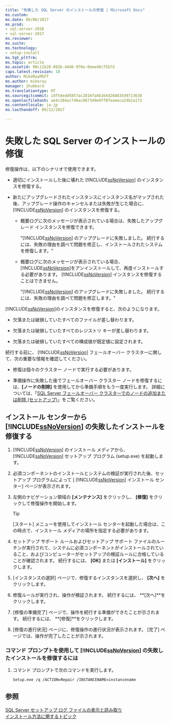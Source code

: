 ```yaml
---
title: "失敗した SQL Server のインストールの修復 | Microsoft Docs"
ms.custom: 
ms.date: 09/08/2017
ms.prod:
- sql-server-2016
- sql-server-2017
ms.reviewer: 
ms.suite: 
ms.technology:
- setup-install
ms.tgt_pltfrm: 
ms.topic: article
ms.assetid: 90c11b28-892b-44d6-978e-0eee48c75b7d
caps.latest.revision: 18
author: MikeRayMSFT
ms.author: mikeray
manager: jhubbard
ms.translationtype: HT
ms.sourcegitcommit: 1df54edd5857ac2816fa4b164d268835d9713638
ms.openlocfilehash: ae4c284ac746ac087349e9ff07eaeeca24b2a172
ms.contentlocale: ja-jp
ms.lasthandoff: 09/12/2017

---
```

# <a name="repair-a-failed-sql-server-installation"></a>失敗した SQL Server のインストールの修復
修復操作は、以下のシナリオで使用できます。  
  
- 適切にインストールした後に壊れた [!INCLUDE[ssNoVersion](../../includes/ssnoversion-md.md)] のインスタンスを修復する。 
  
- 新たにアップグレードされたインスタンスにインスタンス名がマップされた後、アップグレード操作のキャンセルまたは失敗が生じた場合に、 [!INCLUDE[ssNoVersion](../../includes/ssnoversion-md.md)] のインスタンスを修復する。 
  
    - 概要ログに次のメッセージが表示されている場合は、失敗したアップグレード インスタンスを修復できます。  
  
         "[!INCLUDE[ssNoVersion](../../includes/ssnoversion-md.md)] のアップグレードに失敗しました。 続行するには、失敗の理由を調べて問題を修正し、インストールされたシステムを修復します。"  
  
    - 概要ログに次のメッセージが表示されている場合、 [!INCLUDE[ssNoVersion](../../includes/ssnoversion-md.md)]をアンインストールして、再度インストールする必要があります。 [!INCLUDE[ssNoVersion](../../includes/ssnoversion-md.md)] インスタンスを修復することはできません。 
  
         "[!INCLUDE[ssNoVersion](../../includes/ssnoversion-md.md)] のアップグレードに失敗しました。 続行するには、失敗の理由を調べて問題を修正します。"  
  
 [!INCLUDE[ssNoVersion](../../includes/ssnoversion-md.md)]のインスタンスを修復すると、次のようになります。  
  
- 欠落または破損していたすべてのファイルが差し替わります。 
  
- 欠落または破損していたすべてのレジストリ キーが差し替わります。 
  
- 欠落または破損していたすべての構成値が既定値に設定されます。 
  
 続行する前に、 [!INCLUDE[ssNoVersion](../../includes/ssnoversion-md.md)] フェールオーバー クラスターに関して、次の重要な情報を確認してください。  
  
- 修復は個々のクラスター ノードで実行する必要があります。 
  
- 準備操作に失敗した後でフェールオーバー クラスター ノードを修復するには、**[ノードの削除]** を使用してから準備手順をもう一度実行します。 詳細については、「[SQL Server フェールオーバー クラスターでのノードの追加または削除 &#40;セットアップ&#41;](../../sql-server/failover-clusters/install/add-or-remove-nodes-in-a-sql-server-failover-cluster-setup.md)」をご覧ください。 
  
## <a name="repair-a-failed-installation-of-includessnoversionincludesssnoversion-mdmd-from-the-installation-center"></a>インストール センターから [!INCLUDE[ssNoVersion](../../includes/ssnoversion-md.md)] の失敗したインストールを修復する 
  
1. [!INCLUDE[ssNoVersion](../../includes/ssnoversion-md.md)] のインストール メディアから、 [!INCLUDE[ssNoVersion](../../includes/ssnoversion-md.md)] セットアップ プログラム (setup.exe) を起動します。 
  
2. 必須コンポーネントのインストールとシステムの検証が実行された後、セットアップ プログラムによって [ [!INCLUDE[ssNoVersion](../../includes/ssnoversion-md.md)] インストール センター] ページが表示されます。 
  
3. 左側のナビゲーション領域の **[メンテナンス]** をクリックし、 **[修復]** をクリックして修復操作を開始します。 
  
   >[!TIP]  
   > [スタート] メニューを使用してインストール センターを起動した場合は、この時点で、インストール メディアの場所を指定する必要があります。 
  
4. セットアップ サポート ルールおよびセットアップ サポート ファイルのルーチンが実行されて、システムに必須コンポーネントがインストールされていること、およびコンピューターがセットアップの検証ルールに合格していることが確認されます。 続行するには、 **[OK]** または **[インストール]** をクリックします。 
  
5. [インスタンスの選択] ページで、修復するインスタンスを選択し、 **[次へ]** をクリックします。 
  
6. 修復ルールが実行され、操作が検証されます。 続行するには、 **[次へ]**をクリックします。 
  
7. [修復の準備完了] ページで、操作を続行する準備ができたことが示されます。 続行するには、 **[修復]**をクリックします。 
  
8. [修復の進行状況] ページに、修復操作の進行状況が表示されます。 [完了] ページでは、操作が完了したことが示されます。 
  
### <a name="to-repair-a-failed-installation-of-includessnoversionincludesssnoversion-mdmd-using-command-prompt"></a>コマンド プロンプトを使用して [!INCLUDE[ssNoVersion](../../includes/ssnoversion-md.md)] の失敗したインストールを修復するには  
  
1. コマンド プロンプトで次のコマンドを実行します。  
  
    ```  
    Setup.exe /q /ACTION=Repair /INSTANCENAME=instancename  
    ```  
  
## <a name="see-also"></a>参照  
 [SQL Server セットアップ ログ ファイルの表示と読み取り](../../database-engine/install-windows/view-and-read-sql-server-setup-log-files.md)   
 [インストール方法に関するトピック](http://msdn.microsoft.com/library/59de41e7-557f-462a-8914-53ec35496baa)  
  
  
